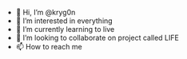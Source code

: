 - 👋 Hi, I’m @kryg0n
- 👀 I’m interested in everything
- 🌱 I’m currently learning to live
- 💞️ I’m looking to collaborate on project called LIFE
- 📫 How to reach me 
<!---
kryg0n/kryg0n is a ✨ special ✨ repository because its `README.md` (this file) appears on your GitHub profile.
You can click the Preview link to take a look at your changes.
--->
